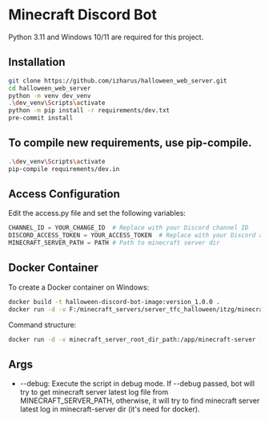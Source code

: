 # Minecraft Discord Bot

Python 3.11 and Windows 10/11 are required for this project.

## Installation

```bash
git clone https://github.com/izharus/halloween_web_server.git
cd halloween_web_server
python -m venv dev_venv
.\dev_venv\Scripts\activate
python -m pip install -r requirements/dev.txt
pre-commit install
```

## To compile new requirements, use pip-compile.
```bash
.\dev_venv\Scripts\activate
pip-compile requirements/dev.in

```

## Access Configuration
Edit the access.py file and set the following variables:
```python
CHANNEL_ID = YOUR_CHANGE_ID  # Replace with your Discord channel ID
DISCORD_ACCESS_TOKEN = YOUR_ACCESS_TOKEN  # Replace with your Discord access token
MINECRAFT_SERVER_PATH = PATH # Path to minecraft server dir
```

## Docker Container
To create a Docker container on Windows:
```bash
docker build -t halloween-discord-bot-image:version_1.0.0 .
docker run -d -v F:/minecraft_servers/server_tfc_halloween/itzg/minecraft-server:/app/minecraft-server -v F:/minecraft_servers/discord_tfc_bot/logs:/app/logs -v "//var/run/docker.sock:/var/run/docker.sock" --name halloween-discord-bot halloween-discord-bot-image:version_1.0.0
```
Command structure:
```bash
docker run -d -v minecraft_server_root_dir_path:/app/minecraft-server -v your_custom_path_to_bot_logs_dir:/app/logs -v "//var/run/docker.sock:/var/run/docker.sock" --name halloween-discord-bot halloween-discord-bot-image:version_1.0.0
```

## Args

- --debug: Execute the script in debug mode. If --debug passed, bot will try to get minecraft server latest log file from MINECRAFT_SERVER_PATH, otherwise, it will try to find minecraft server latest log in minecraft-server dir (it's need for docker).